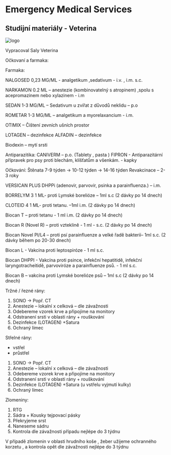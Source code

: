 # Emergency Medical Services
## Studijní materiály - Veterina

![logo](https://media.discordapp.net/attachments/762807292172435456/1343623738624839680/unnamed.png?ex=67bdf29e&is=67bca11e&hm=394fb7efc6a5a1fd9a4a025023855d8d00b88d331eab00cf43367c494cca366c&=&format=webp&quality=lossless)











Vypracoval 
Saly
Veterina 

Očkovaní a farmaka:

Farmaka: 

NALGOSED 0,23 MG/ML -  analgetikum ,sedativum - i.v. , i.m. s.c. 

NARKAMON 0.2 ML – anestezie (kombinovatelný s atropinem) ,spolu s acepromazinem nebo xylazinem - i.m

SEDAN 1-3 MG/ML – Sedativum u zvířat z důvodů neklidu – p.o

ROMETAR 1-3 MG/ML – analgetikum a myorelaxancium  - i.m.

OTIMIX – Čištení zevních ušních prostor 

LOTAGEN – dezinfekce 
ALFADIN – dezinfekce

Biodexin – mytí srsti 

Antiparazitika: CANIVERM – p.o. (Tablety , pasta ) 
                          FIPRON - Antiparazitární přípravek pro psy proti blechám, klíšťatům a všenkám. - kapky

Očkování: 
Štěnata 7-9 týden -> 10-12 týden -> 14-16 týden 
Revakcinace – 2-3 roky

VERSICAN PLUS DHPPi (adenovir, parvovir, psinka a parainfluenza.) – i.m.

BORRELYM 3 1 ML- proti Lymské borelióze – 1ml s.c (2 dávky po 14 dnech)

CLOTEID 4 1 ML- proti tetanu. –1ml i.m. (2 dávky po 14 dnech)

Biocan T – proti tetanu - 1 ml i.m. (2 dávky po 14 dnech)

Biocan R (Novel R) – proti vzteklině  -  1 ml - s.c.  (2 dávky po 14 dnech) 

Biocan Novel PI/L4 – proti psí parainfluenze a velké řadě  bakterií– 1ml s.c. (2 dávky během po 20-30 dnech)

Biocan L - Vakcína proti leptospiróze - 1 ml s.c.

Biocan DHPPI - Vakcína proti psince, infekční hepatitidě, infekční laryngotracheitidě, parvoviróze a parainfluenze psů. - 1 ml s.c.

Biocan B – vakcína proti Lymské borelióze psů – 1ml s.c (2 dávky po 14 dnech)

Tržné / řezné rány:
1. SONO -> Popř. CT 
2. Anestezie – lokalní x celková – dle závažnosti 
3. Odebereme vzorek krve a připojíme na monitory 
4. Odstranení srsti v oblasti rány + rouškování 
5. Dezinfekce (LOTAGEN)  +Satura 
6. Ochraný límec 


Střelné rány: 
- vstřel 
- průstřel

1. SONO -> Popř. CT 
2. Anestezie – lokalní x celková – dle závažnosti 
3. Odebereme vzorek krve a připojíme na monitory 
4. Odstranení srsti v oblasti rány + rouškování 
5. Dezinfekce (LOTAGEN)  +Satura (u vstřelu vyjmutí kulky)  
6. Ochraný límec 

Zlomeniny: 

1. RTG
2. Sádra + Kousky tejpovací pásky
3. Překryjeme srst 
4. Naneseme sádru 
5. Kontrola dle závažnosti případu nejlépe do 3 týdnu

V případě zlomenin v oblasti hrudního koše , žeber užijeme ochranného korzetu , a kontrola opět dle závažnosti nejlépe do 3 týdnu
